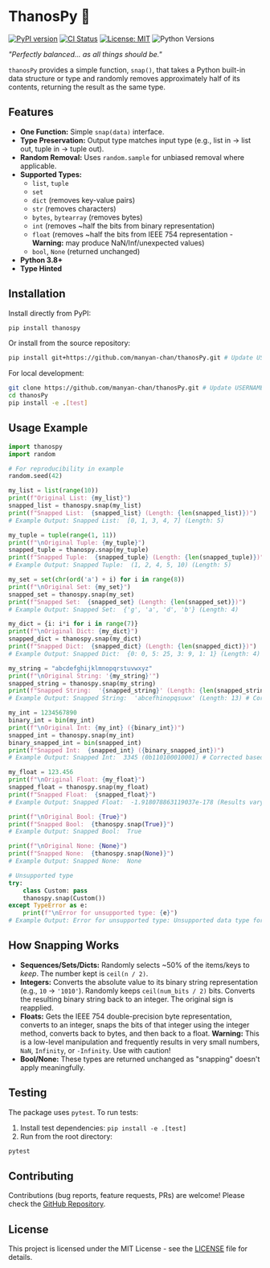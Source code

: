 # ThanosPy 🫰

[![PyPI version](https://badge.fury.io/py/py-thanos-snap.svg)](https://badge.fury.io/py/py-thanos-snap) <!-- Update when published -->
[![CI Status](https://github.com/manyan-chan/thanosPy/actions/workflows/python-package.yml/badge.svg)](https://github.com/manyan-chan/thanosPy/actions/workflows/python-package.yml) <!-- Update USERNAME/REPO -->
[![License: MIT](https://img.shields.io/badge/License-MIT-yellow.svg)](https://opensource.org/licenses/MIT)
![Python Versions](https://img.shields.io/pypi/pyversions/py-thanos-snap.svg) <!-- Update when published -->

*"Perfectly balanced... as all things should be."*

`thanosPy` provides a simple function, `snap()`, that takes a Python built-in data structure or type and randomly removes approximately half of its contents, returning the result as the same type.

## Features

*   **One Function:** Simple `snap(data)` interface.
*   **Type Preservation:** Output type matches input type (e.g., list in -> list out, tuple in -> tuple out).
*   **Random Removal:** Uses `random.sample` for unbiased removal where applicable.
*   **Supported Types:**
    *   `list`, `tuple`
    *   `set`
    *   `dict` (removes key-value pairs)
    *   `str` (removes characters)
    *   `bytes`, `bytearray` (removes bytes)
    *   `int` (removes ~half the bits from binary representation)
    *   `float` (removes ~half the bits from IEEE 754 representation - **Warning:** may produce NaN/Inf/unexpected values)
    *   `bool`, `None` (returned unchanged)
*   **Python 3.8+**
*   **Type Hinted**

## Installation

Install directly from PyPI:

```bash
pip install thanospy
```

Or install from the source repository:

```bash
pip install git+https://github.com/manyan-chan/thanosPy.git # Update USERNAME/REPO
```

For local development:

```bash
git clone https://github.com/manyan-chan/thanosPy.git # Update USERNAME/REPO
cd thanosPy
pip install -e .[test]
```

## Usage Example

```python
import thanospy
import random

# For reproducibility in example
random.seed(42)

my_list = list(range(10))
print(f"Original List: {my_list}")
snapped_list = thanospy.snap(my_list)
print(f"Snapped List:  {snapped_list} (Length: {len(snapped_list)})")
# Example Output: Snapped List:  [0, 1, 3, 4, 7] (Length: 5)

my_tuple = tuple(range(1, 11))
print(f"\nOriginal Tuple: {my_tuple}")
snapped_tuple = thanospy.snap(my_tuple)
print(f"Snapped Tuple:  {snapped_tuple} (Length: {len(snapped_tuple)})")
# Example Output: Snapped Tuple:  (1, 2, 4, 5, 10) (Length: 5)

my_set = set(chr(ord('a') + i) for i in range(8))
print(f"\nOriginal Set: {my_set}")
snapped_set = thanospy.snap(my_set)
print(f"Snapped Set:  {snapped_set} (Length: {len(snapped_set)})")
# Example Output: Snapped Set:  {'g', 'a', 'd', 'b'} (Length: 4)

my_dict = {i: i*i for i in range(7)}
print(f"\nOriginal Dict: {my_dict}")
snapped_dict = thanospy.snap(my_dict)
print(f"Snapped Dict:  {snapped_dict} (Length: {len(snapped_dict)})")
# Example Output: Snapped Dict:  {0: 0, 5: 25, 3: 9, 1: 1} (Length: 4)

my_string = "abcdefghijklmnopqrstuvwxyz"
print(f"\nOriginal String: '{my_string}'")
snapped_string = thanospy.snap(my_string)
print(f"Snapped String:  '{snapped_string}' (Length: {len(snapped_string)})")
# Example Output: Snapped String:  'abcefhinopqsuwx' (Length: 13) # Corrected based on test seed

my_int = 1234567890
binary_int = bin(my_int)
print(f"\nOriginal Int: {my_int} ({binary_int})")
snapped_int = thanospy.snap(my_int)
binary_snapped_int = bin(snapped_int)
print(f"Snapped Int:  {snapped_int} ({binary_snapped_int})")
# Example Output: Snapped Int:  3345 (0b110100010001) # Corrected based on test seed

my_float = 123.456
print(f"\nOriginal Float: {my_float}")
snapped_float = thanospy.snap(my_float)
print(f"Snapped Float:  {snapped_float}")
# Example Output: Snapped Float:  -1.918078863119037e-178 (Results vary wildly!)

print(f"\nOriginal Bool: {True}")
print(f"Snapped Bool:  {thanospy.snap(True)}")
# Example Output: Snapped Bool:  True

print(f"\nOriginal None: {None}")
print(f"Snapped None:  {thanospy.snap(None)}")
# Example Output: Snapped None:  None

# Unsupported type
try:
    class Custom: pass
    thanospy.snap(Custom())
except TypeError as e:
    print(f"\nError for unsupported type: {e}")
# Example Output: Error for unsupported type: Unsupported data type for snap: CustomObject

```

## How Snapping Works

*   **Sequences/Sets/Dicts:** Randomly selects ~50% of the items/keys to *keep*. The number kept is `ceil(n / 2)`.
*   **Integers:** Converts the absolute value to its binary string representation (e.g., `10` -> `'1010'`). Randomly keeps `ceil(num_bits / 2)` bits. Converts the resulting binary string back to an integer. The original sign is reapplied.
*   **Floats:** Gets the IEEE 754 double-precision byte representation, converts to an integer, snaps the bits of that integer using the integer method, converts back to bytes, and then back to a float. **Warning:** This is a low-level manipulation and frequently results in very small numbers, `NaN`, `Infinity`, or `-Infinity`. Use with caution!
*   **Bool/None:** These types are returned unchanged as "snapping" doesn't apply meaningfully.

## Testing

The package uses `pytest`. To run tests:

1.  Install test dependencies: `pip install -e .[test]`
2.  Run from the root directory:

```bash
pytest
```

## Contributing

Contributions (bug reports, feature requests, PRs) are welcome! Please check the [GitHub Repository](https://github.com/manyan-chan/thanosPy).

## License

This project is licensed under the MIT License - see the [LICENSE](LICENSE) file for details.